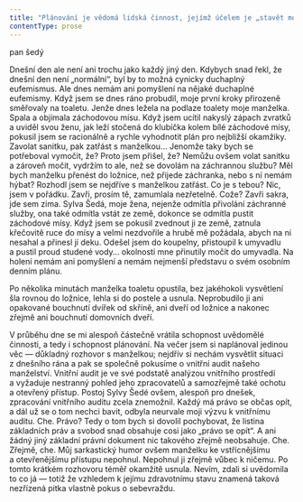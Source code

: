 ```yaml
---
title: "Plánování je vědomá lidská činnost, jejímž účelem je „stavět mosty“ mezi tím, kde jsme, a\_tím, kam se chceme dostat\\. Každý dospělý a\_zdravý člověk si po ranním procitnutí promítne ve svém vědomí, jaké má pro nadcházející den před sebou povinnosti a\_volnočasové aktivity, co chce činit\\. Stanoví si úkoly, které míní během dne splnit, uspořádá si tyto úkoly podle priorit, ujasní si potřebu a\_způsob zabezpečení zdrojů nezbytných pro řešení úkolů a\_sestaví si denní harmonogram, podle kterého se bude jednotlivým úkolům věnovat\\. Jinými slovy plánuje a\_sestavuje osobní denní plán\\. Každé ráno si i\_já sestavuji svůj osobní denní plán, každé ráno takříkajíc stavím mosty mezi tím, kde jsem, a\_tím, kam se chci dostat\\."
contentType: prose
---
```


<section>

pan šedý

Dnešní den ale není ani trochu jako každý jiný den. Kdybych snad řekl, že dnešní den není „normální“, byl by to možná cynicky duchaplný eufemismus. Ale dnes nemám ani pomyšlení na nějaké duchaplné eufemismy. Když jsem se dnes ráno probudil, moje první kroky přirozeně směřovaly na toaletu. Jenže dnes ležela na podlaze toalety moje manželka. Spala a objímala záchodovou mísu. Když jsem ucítil nakyslý zápach zvratků a uviděl svou ženu, jak leží stočená do klubíčka kolem bílé záchodové mísy, pokusil jsem se racionálně a rychle vyhodnotit plán pro nejbližší okamžiky. Zavolat sanitku, pak zatřást s manželkou… Jenomže taky bych se potřeboval vymočit, že? Proto jsem přišel, že? Nemůžu ovšem volat sanitku a zároveň močit, vydržím to ale, než se dovolám na záchrannou službu? Měl bych manželku přenést do ložnice, než přijede záchranka, nebo s ní nemám hýbat? Rozhodl jsem se nejdříve s manželkou zatřást. Co je s tebou? Nic, jsem v pořádku. Zavři, prosím tě, zamumlala nezřetelně. Cože? Zavři sakra, jde sem zima. Sylva Šedá, moje žena, nejenže odmítla přivolání záchranné služby, ona také odmítla vstát ze země, dokonce se odmítla pustit záchodové mísy. Když jsem se pokusil zvednout ji ze země, zatnula křečovitě ruce do mísy a velmi nezdvořile a hrubě mě požádala, abych na ni nesahal a přinesl jí deku. Odešel jsem do koupelny, přistoupil k umyvadlu a pustil proud studené vody… okolnosti mne přinutily močit do umyvadla. Na holení nemám ani pomyšlení a nemám nejmenší představu o svém osobním denním plánu.

Po několika minutách manželka toaletu opustila, bez jakéhokoli vysvětlení šla rovnou do ložnice, lehla si do postele a usnula. Neprobudilo ji ani opakované bouchnutí dvířek od skříně, ani dveří od ložnice a nakonec zřejmě ani bouchnutí domovních dveří.

V průběhu dne se mi alespoň částečně vrátila schopnost uvědomělé činnosti, a tedy i schopnost plánování. Na večer jsem si naplánoval jedinou věc — důkladný rozhovor s manželkou; nejdřív si nechám vysvětlit situaci z dnešního rána a pak se společně pokusíme o vnitřní audit našeho manželství. Vnitřní audit je ve své podstatě analýzou vnitřního prostředí a vyžaduje nestranný pohled jeho zpracovatelů a samozřejmě také ochotu a otevřený přístup. Postoj Sylvy Šedé ovšem, alespoň pro dnešek, zpracování vnitřního auditu zcela znemožnil. Každý má právo se občas opít, a dál už se o tom nechci bavit, odbyla neurvale moji výzvu k vnitřnímu auditu. Che. Právo? Tedy o tom bych si dovolil pochybovat, že listina základních práv a svobod snad obsahuje cosi jako „právo se opít“. A ani žádný jiný základní právní dokument nic takového zřejmě neobsahuje. Che. Zřejmě, che. Můj sarkastický humor ovšem manželku ke vstřícnějšímu a otevřenějšímu přístupu nepohnul. Nepohnul ji zřejmě vůbec k ničemu. Po tomto krátkém rozhovoru téměř okamžitě usnula. Nevím, zdali si uvědomila to co já — totiž že vzhledem k jejímu zdravotnímu stavu znamená taková nezřízená pitka vlastně pokus o sebevraždu.

</section>
